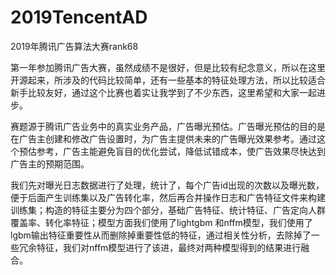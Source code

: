 # 2019TencentAD
2019年腾讯广告算法大赛rank68

第一年参加腾讯广告大赛，虽然成绩不是很好，但是比较有纪念意义，所以在这里开源起来，所涉及的代码比较简单，还有一些基本的特征处理方法，所以比较适合新手比较友好，通过这个比赛也着实让我学到了不少东西，这里希望和大家一起进步。

赛题源于腾讯广告业务中的真实业务产品，广告曝光预估。广告曝光预估的目的是在广告主创建和修改广告设置时，为广告主提供未来的广告曝光效果参考。通过这个预估参考，广告主能避免盲目的优化尝试，降低试错成本，使广告效果尽快达到广告主的预期范围。

我们先对曝光日志数据进行了处理，统计了，每个广告id出现的次数以及曝光数，便于后面产生训练集以及广告转化率，然后再合并操作日志和广告特征文件来构建训练集；构造的特征主要分为四个部分，基础广告特征、统计特征、广告定向人群覆盖率、转化率特征；模型方面我们使用了lightgbm 和nffm模型，我们使用了lgbm输出特征重要性从而删除掉重要性低的特征，通过相关性分析，去除掉了一些冗余特征，我们对nffm模型进行了该进，最终对两种模型得到的结果进行融合。

